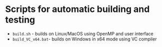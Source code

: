 # Scripts for automatic building and testing

- `build.sh` - builds on Linux/MacOS using OpenMP and user interface
- `build_VC_x64.bat`- builds on Windows in x64 mode using VC compiler
